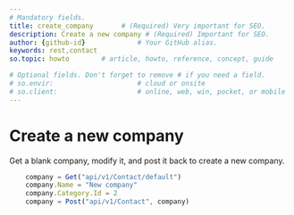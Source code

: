 ```yaml
---
# Mandatory fields.
title: create_company       # (Required) Very important for SEO.
description: Create a new company # (Required) Important for SEO.
author: {github-id}             # Your GitHub alias.
keywords: rest,contact
so.topic: howto        # article, howto, reference, concept, guide

# Optional fields. Don't forget to remove # if you need a field.
# so.envir:                     # cloud or onsite
# so.client:                    # online, web, win, pocket, or mobile
---
```


# Create a new company

Get a blank company, modify it, and post it back to create a new company.

```javascript
    company = Get("api/v1/Contact/default")
    company.Name = "New company"
    company.Category.Id = 2
    company = Post("api/v1/Contact", company)
```
